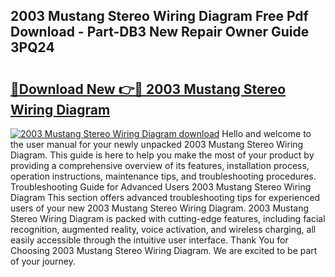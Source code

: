 ## 2003 Mustang Stereo Wiring Diagram Free Pdf Download - Part-DB3 New Repair Owner Guide 3PQ24

# <h2><a href="http://dfm5m0.blite.top/?on=2003+Mustang+Stereo+Wiring+Diagram">🔗Download New 👉🔴 2003 Mustang Stereo Wiring Diagram</a></h2>

[![2003 Mustang Stereo Wiring Diagram download](https://i.imgur.com/lujVjoI.png)](http://dfm5m0.blite.top/?on=2003+Mustang+Stereo+Wiring+Diagram)
Hello and welcome to the user manual for your newly unpacked 2003 Mustang Stereo Wiring Diagram. This guide is here to help you make the most of your product by providing a comprehensive overview of its features, installation process, operation instructions, maintenance tips, and troubleshooting procedures. Troubleshooting Guide for Advanced Users 2003 Mustang Stereo Wiring Diagram This section offers advanced troubleshooting tips for experienced users of your new 2003 Mustang Stereo Wiring Diagram. 2003 Mustang Stereo Wiring Diagram is packed with cutting-edge features, including facial recognition, augmented reality, voice activation, and wireless charging, all easily accessible through the intuitive user interface. Thank You for Choosing 2003 Mustang Stereo Wiring Diagram. We are excited to be part of your journey.
